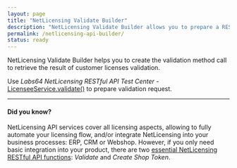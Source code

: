 ```yaml
---
layout: page
title: "NetLicensing Validate Builder"
description: "NetLicensing Validate Builder allows you to prepare a RESTful API call to retrieve the results of customer licenses validation."
permalink: /netlicensing-api-builder/
status: ready
---
```


NetLicensing Validate Builder helps you to create the validation method call to retrieve the result of customer licenses validation.

Use *Labs64 NetLicensing RESTful API Test Center* - [LicenseeService.validate()](https://netlicensing.io/NetLicensing-API/#!/Licensee/validateLicensee) to prepare validation request.

<hr>

#### Did you know?

NetLicensing API services cover all licensing aspects, allowing to fully automate your licensing flow, and/or integrate NetLicensing into your business processes: ERP, CRM or Webshop.
However, if you only need basic integration into your product, there are two [essential NetLicensing RESTful API functions](https://netlicensing.io/wiki/restful-api#essentials): *Validate* and *Create Shop Token*.
